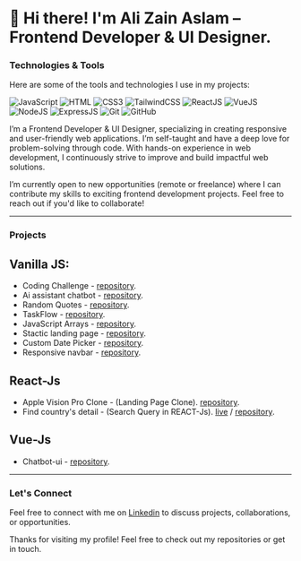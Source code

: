 # 👋 Hi there! I'm Ali Zain Aslam – Frontend Developer & UI Designer.

### Technologies & Tools  
Here are some of the tools and technologies I use in my projects:

![JavaScript](https://img.shields.io/badge/JavaScript-%23F7DF1E?style=flat-square&logo=javascript&logoColor=black)
![HTML](https://img.shields.io/badge/HTML5-E34F26?style=flat-square&logo=html5&logoColor=white)
![CSS3](https://img.shields.io/badge/CSS3-1572B6?style=flat-square&logo=css3&logoColor=white)
![TailwindCSS](https://img.shields.io/badge/tailwindcss-%2338B2AC.svg?style=flat-square&logo=tailwind-css&logoColor=white)
![ReactJS](https://img.shields.io/badge/ReactJS-%2361DAFB?style=flat-square&logo=React&logoColor=white)
![VueJS](https://img.shields.io/badge/VueJS-%234FC08D?style=flat-square&logo=Vue.js&logoColor=white)
![NodeJS](https://img.shields.io/badge/Node.js-%23339933?style=flat-square&logo=Node.js&logoColor=white)
![ExpressJS](https://img.shields.io/badge/Express.js-%23404C5C?style=flat-square&logo=Express&logoColor=white)
![Git](https://img.shields.io/badge/Git-%23F05032?style=flat-square&logo=Git&logoColor=white)
![GitHub](https://img.shields.io/badge/Github-%23181717?style=flat-square&logo=Github&logoColor=white)


I’m a Frontend Developer & UI Designer, specializing in creating responsive and user-friendly web applications. I’m self-taught and have a deep love for problem-solving through code. With hands-on experience in web development, I continuously strive to improve and build impactful web solutions.

I’m currently open to new opportunities (remote or freelance) where I can contribute my skills to exciting frontend development projects. Feel free to reach out if you'd like to collaborate!

---

### Projects

## Vanilla JS:
- Coding Challenge - [repository](https://github.com/alizainaslam/Cat-tool).
- Ai assistant chatbot - [repository](https://github.com/alizainaslam/ai-chatbot).
- Random Quotes - [repository](https://github.com/alizainaslam/Random-Quotes).
- TaskFlow - [repository](https://github.com/alizainaslam/TaskFlow).
- JavaScript Arrays - [repository](https://github.com/alizainaslam/JavaScript-arrays).
- Stactic landing page - [repository](https://github.com/alizainaslam/Portfolio-template).
- Custom Date Picker - [repository](https://github.com/alizainaslam/Custom-date-picker).
- Responsive navbar - [repository](https://github.com/alizainaslam/business-portfolio).
## React-Js
- Apple Vision Pro Clone - (Landing Page Clone). [repository](https://github.com/alizainaslam/Apple-Vision-Pro).
- Find country's detail - (Search Query in REACT-Js). [live](https://findcountry-detail.netlify.app/) / [repository](https://github.com/alizainaslam/Full-stack-open/tree/master/part2/Data-for-countries).
## Vue-Js
- Chatbot-ui - [repository](https://github.com/alizainaslam/chatbot-ui).
---

### Let's Connect
Feel free to connect with me on [Linkedin](https://www.linkedin.com/in/alizainaslam/) to discuss projects, collaborations, or opportunities.

Thanks for visiting my profile! Feel free to check out my repositories or get in touch.


